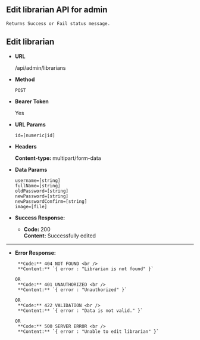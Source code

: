 **Edit librarian API for admin**
----
    Returns Success or Fail status message.

## Edit librarian

* **URL**

  /api/admin/librarians

* **Method**

  `POST`

* **Bearer Token**

  Yes

* **URL Params**

  `id=[numeric|id]` <br/>

* **Headers**

  **Content-type:** multipart/form-data

* **Data Params**

  `username=[string]` <br/>
  `fullName=[string]` <br/>
  `oldPassword=[string]` <br/>
  `newPassword=[string]` <br/>
  `newPasswordConfirm=[string]` <br/>
  `image=[file]` <br/>

* **Success Response:**

    * **Code:** 200 <br/>
      **Content:** Successfully edited

----

* **Error Response:**


       **Code:** 404 NOT FOUND <br />
       **Content:** `{ error : "Librarian is not found" }`
     
      OR
       **Code:** 401 UNAUTHORIZED <br />
       **Content:** `{ error : "Unauthorized" }`
      
      OR
       **Code:** 422 VALIDATION <br />
       **Content:** `{ error : "Data is not valid." }`
     
      OR
       **Code:** 500 SERVER ERROR <br />
       **Content:** `{ error : "Unable to edit librarian" }`

